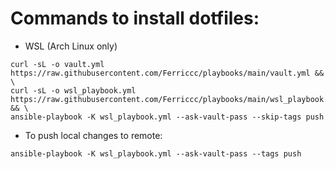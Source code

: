 # Commands to install dotfiles:

- WSL (Arch Linux only)
```
curl -sL -o vault.yml https://raw.githubusercontent.com/Ferriccc/playbooks/main/vault.yml && \
curl -sL -o wsl_playbook.yml https://raw.githubusercontent.com/Ferriccc/playbooks/main/wsl_playbook.yml && \
ansible-playbook -K wsl_playbook.yml --ask-vault-pass --skip-tags push
```
- To push local changes to remote:
```
ansible-playbook -K wsl_playbook.yml --ask-vault-pass --tags push
```
